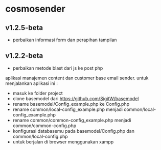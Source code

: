 # cosmosender
## v1.2.5-beta
- perbaikan informasi form dan perapihan tampilan

## v1.2.2-beta
- perbaikan metode blast dari js ke post php


aplikasi manajemen content dan customer base email sender. untuk menjalankan aplikasi ini : 
- masuk ke folder project
- clone basemodel dari https://github.com/SigitW/basemodel
- rename basemodel/Config_example.php ke Config.php
- rename common/local-config_example.php menjadi common/local-config_example.php
- rename common/common-config_example.php menjadi common/common-config.php
- konfigurasi databasemu pada basemodel/Config.php dan common/local-config.php
- untuk berjalan di browser menggunakan xampp
